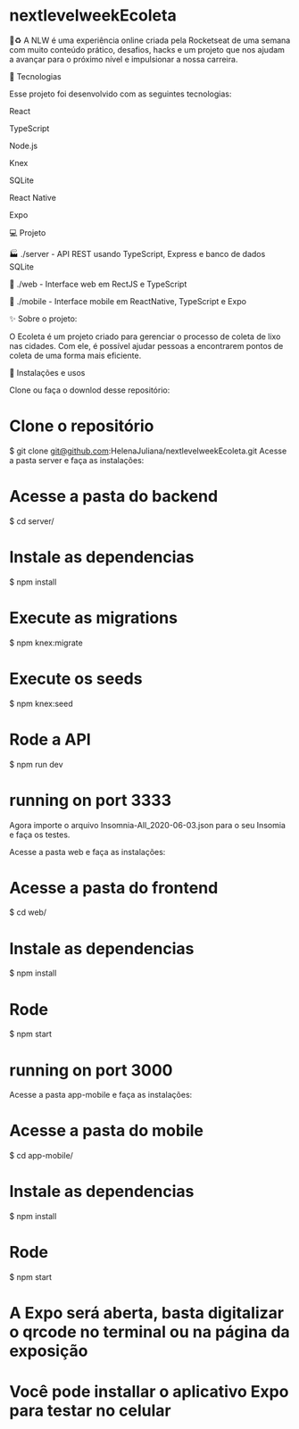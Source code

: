 # nextlevelweekEcoleta
:rocket::recycle: A NLW é uma experiência online criada pela Rocketseat de uma semana com muito conteúdo prático, desafios, hacks e um projeto que nos ajudam a avançar para o próximo nível e impulsionar a nossa carreira.


🚀 Tecnologias



Esse projeto foi desenvolvido com as seguintes tecnologias:

React

TypeScript

Node.js

Knex

SQLite

React Native

Expo



💻 Projeto


🏭     ./server - API REST usando TypeScript, Express e banco de dados SQLite

🔮     ./web - Interface web em RectJS e TypeScript

📱     ./mobile - Interface mobile em ReactNative, TypeScript e Expo




✨ Sobre o projeto:


O Ecoleta é um projeto criado para gerenciar o processo de coleta de lixo nas cidades. Com ele, é possível ajudar pessoas a encontrarem pontos de coleta de uma forma mais eficiente.





🙅 Instalações e usos

Clone ou faça o downlod desse repositório:



# Clone o repositório

$ git clone git@github.com:HelenaJuliana/nextlevelweekEcoleta.git
Acesse a pasta server e faça as instalações:

# Acesse a pasta do backend
$ cd server/

# Instale as dependencias
$ npm install

# Execute as migrations
$ npm knex:migrate

# Execute os seeds
$ npm knex:seed

# Rode a API
$ npm run dev

# running on port 3333
Agora importe o arquivo Insomnia-All_2020-06-03.json para o seu Insomia e faça os testes.

Acesse a pasta web e faça as instalações:

# Acesse a pasta do frontend
$ cd web/

# Instale as dependencias
$ npm install

# Rode 
$ npm start

# running on port 3000
Acesse a pasta app-mobile e faça as instalações:

# Acesse a pasta do mobile
$ cd app-mobile/

# Instale as dependencias
$ npm install

# Rode 
$ npm start

# A Expo será aberta, basta digitalizar o qrcode no terminal ou na página da exposição


# Você pode installar o aplicativo Expo para testar no celular

